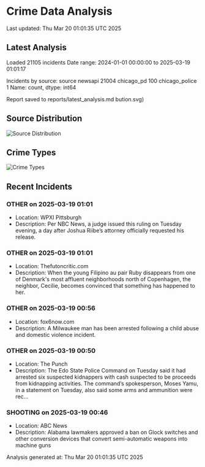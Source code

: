 # Crime Data Analysis
Last updated: Thu Mar 20 01:01:35 UTC 2025

## Latest Analysis

Loaded 21105 incidents
Date range: 2024-01-01 00:00:00 to 2025-03-19 01:01:17

Incidents by source:
source
newsapi           21004
chicago_pd          100
chicago_police        1
Name: count, dtype: int64

Report saved to reports/latest_analysis.md
bution.svg)

## Source Distribution
![Source Distribution](images/source_distribution.svg)

## Crime Types
![Crime Types](images/crime_types.svg)

## Recent Incidents

### OTHER on 2025-03-19 01:01
- Location: WPXI Pittsburgh
- Description: Per NBC News, a judge issued this ruling on Tuesday evening, a day after Joshua Riibe’s attorney officially requested his release.


### OTHER on 2025-03-19 01:01
- Location: Thefutoncritic.com
- Description: When the young Filipino au pair Ruby disappears from one of Denmark's most affluent neighborhoods north of Copenhagen, the neighbor, Cecilie, becomes convinced that something has happened to her.


### OTHER on 2025-03-19 00:56
- Location: fox6now.com
- Description: A Milwaukee man has been arrested following a child abuse and domestic violence incident.


### OTHER on 2025-03-19 00:50
- Location: The Punch
- Description: The Edo State Police Command on Tuesday said it had arrested six suspected kidnappers with cash suspected to be proceeds from kidnapping activities. The command’s spokesperson, Moses Yamu, in a statement on Tuesday, also said some arms and ammunition were rec…


### SHOOTING on 2025-03-19 00:46
- Location: ABC News
- Description: Alabama lawmakers approved a ban on Glock switches and other conversion devices that convert semi-automatic weapons into machine guns

Analysis generated at: Thu Mar 20 01:01:35 UTC 2025

